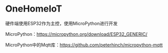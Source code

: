 # OneHomeIoT

硬件端使用ESP32作为主控，使用MicroPython进行开发

MicroPython：https://micropython.org/download/ESP32_GENERIC/

MicroPython中的Mqtt库：https://github.com/peterhinch/micropython-mqtt
